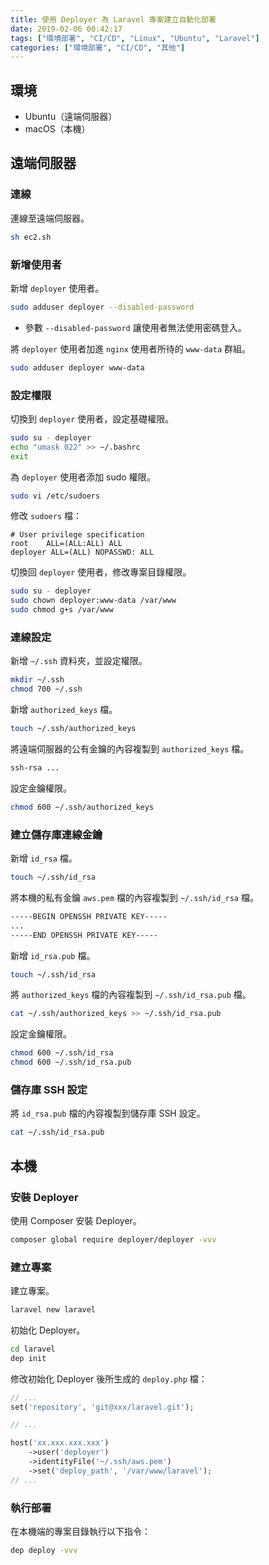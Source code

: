 ```yaml
---
title: 使用 Deployer 為 Laravel 專案建立自動化部署
date: 2019-02-06 00:42:17
tags: ["環境部署", "CI/CD", "Linux", "Ubuntu", "Laravel"]
categories: ["環境部署", "CI/CD", "其他"]
---
```


## 環境

- Ubuntu（遠端伺服器）
- macOS（本機）

## 遠端伺服器

### 連線

連線至遠端伺服器。

```bash
sh ec2.sh
```

### 新增使用者

新增 `deployer` 使用者。

```bash
sudo adduser deployer --disabled-password
```

- 參數 `--disabled-password` 讓使用者無法使用密碼登入。

將 `deployer` 使用者加進 `nginx` 使用者所待的 `www-data` 群組。

```bash
sudo adduser deployer www-data
```

### 設定權限

切換到 `deployer` 使用者，設定基礎權限。

```bash
sudo su - deployer
echo "umask 022" >> ~/.bashrc
exit
```

為 `deployer` 使用者添加 sudo 權限。

```bash
sudo vi /etc/sudoers
```

修改 `sudoers` 檔：

```env
# User privilege specification
root    ALL=(ALL:ALL) ALL
deployer ALL=(ALL) NOPASSWD: ALL
```

切換回 `deployer` 使用者，修改專案目錄權限。

```bash
sudo su - deployer
sudo chown deployer:www-data /var/www
sudo chmod g+s /var/www
```

### 連線設定

新增 `~/.ssh` 資料夾，並設定權限。

```bash
mkdir ~/.ssh
chmod 700 ~/.ssh
```

新增 `authorized_keys` 檔。

```bash
touch ~/.ssh/authorized_keys
```

將遠端伺服器的公有金鑰的內容複製到 `authorized_keys` 檔。

```txt
ssh-rsa ...
```

設定金鑰權限。

```bash
chmod 600 ~/.ssh/authorized_keys
```

### 建立儲存庫連線金鑰

新增 `id_rsa` 檔。

```bash
touch ~/.ssh/id_rsa
```

將本機的私有金鑰 `aws.pem` 檔的內容複製到 `~/.ssh/id_rsa` 檔。

```txt
-----BEGIN OPENSSH PRIVATE KEY-----
...
-----END OPENSSH PRIVATE KEY-----
```

新增 `id_rsa.pub` 檔。

```bash
touch ~/.ssh/id_rsa
```

將 `authorized_keys` 檔的內容複製到 `~/.ssh/id_rsa.pub` 檔。

```bash
cat ~/.ssh/authorized_keys >> ~/.ssh/id_rsa.pub
```

設定金鑰權限。

```bash
chmod 600 ~/.ssh/id_rsa
chmod 600 ~/.ssh/id_rsa.pub
```

### 儲存庫 SSH 設定

將 `id_rsa.pub` 檔的內容複製到儲存庫 SSH 設定。

```bash
cat ~/.ssh/id_rsa.pub
```

## 本機

### 安裝 Deployer

使用 Composer 安裝 Deployer。

```bash
composer global require deployer/deployer -vvv
```

### 建立專案

建立專案。

```bash
laravel new laravel
```

初始化 Deployer。

```bash
cd laravel
dep init
```

修改初始化 Deployer 後所生成的 `deploy.php` 檔：

```php
// ...
set('repository', 'git@xxx/laravel.git');

// ...

host('xx.xxx.xxx.xxx')
    ->user('deployer')
    ->identityFile('~/.ssh/aws.pem')
    ->set('deploy_path', '/var/www/laravel');
// ...
```

### 執行部署

在本機端的專案目錄執行以下指令：

```bash
dep deploy -vvv
```
